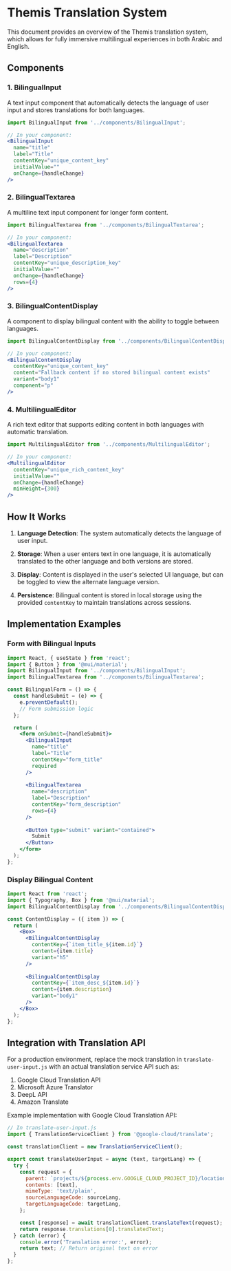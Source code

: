 # Themis Translation System

This document provides an overview of the Themis translation system, which allows for fully immersive multilingual experiences in both Arabic and English.

## Components

### 1. BilingualInput

A text input component that automatically detects the language of user input and stores translations for both languages.

```jsx
import BilingualInput from '../components/BilingualInput';

// In your component:
<BilingualInput
  name="title"
  label="Title"
  contentKey="unique_content_key"
  initialValue=""
  onChange={handleChange}
/>
```

### 2. BilingualTextarea

A multiline text input component for longer form content.

```jsx
import BilingualTextarea from '../components/BilingualTextarea';

// In your component:
<BilingualTextarea
  name="description"
  label="Description"
  contentKey="unique_description_key"
  initialValue=""
  onChange={handleChange}
  rows={4}
/>
```

### 3. BilingualContentDisplay

A component to display bilingual content with the ability to toggle between languages.

```jsx
import BilingualContentDisplay from '../components/BilingualContentDisplay';

// In your component:
<BilingualContentDisplay
  contentKey="unique_content_key"
  content="Fallback content if no stored bilingual content exists"
  variant="body1"
  component="p"
/>
```

### 4. MultilingualEditor

A rich text editor that supports editing content in both languages with automatic translation.

```jsx
import MultilingualEditor from '../components/MultilingualEditor';

// In your component:
<MultilingualEditor
  contentKey="unique_rich_content_key"
  initialValue=""
  onChange={handleChange}
  minHeight={300}
/>
```

## How It Works

1. **Language Detection**: The system automatically detects the language of user input.

2. **Storage**: When a user enters text in one language, it is automatically translated to the other language and both versions are stored.

3. **Display**: Content is displayed in the user's selected UI language, but can be toggled to view the alternate language version.

4. **Persistence**: Bilingual content is stored in local storage using the provided `contentKey` to maintain translations across sessions.

## Implementation Examples

### Form with Bilingual Inputs

```jsx
import React, { useState } from 'react';
import { Button } from '@mui/material';
import BilingualInput from '../components/BilingualInput';
import BilingualTextarea from '../components/BilingualTextarea';

const BilingualForm = () => {
  const handleSubmit = (e) => {
    e.preventDefault();
    // Form submission logic
  };

  return (
    <form onSubmit={handleSubmit}>
      <BilingualInput
        name="title"
        label="Title"
        contentKey="form_title"
        required
      />
      
      <BilingualTextarea
        name="description"
        label="Description"
        contentKey="form_description"
        rows={4}
      />
      
      <Button type="submit" variant="contained">
        Submit
      </Button>
    </form>
  );
};
```

### Display Bilingual Content

```jsx
import React from 'react';
import { Typography, Box } from '@mui/material';
import BilingualContentDisplay from '../components/BilingualContentDisplay';

const ContentDisplay = ({ item }) => {
  return (
    <Box>
      <BilingualContentDisplay
        contentKey={`item_title_${item.id}`}
        content={item.title}
        variant="h5"
      />
      
      <BilingualContentDisplay
        contentKey={`item_desc_${item.id}`}
        content={item.description}
        variant="body1"
      />
    </Box>
  );
};
```

## Integration with Translation API

For a production environment, replace the mock translation in `translate-user-input.js` with an actual translation service API such as:

1. Google Cloud Translation API
2. Microsoft Azure Translator
3. DeepL API
4. Amazon Translate

Example implementation with Google Cloud Translation API:

```javascript
// In translate-user-input.js
import { TranslationServiceClient } from '@google-cloud/translate';

const translationClient = new TranslationServiceClient();

export const translateUserInput = async (text, targetLang) => {
  try {
    const request = {
      parent: `projects/${process.env.GOOGLE_CLOUD_PROJECT_ID}/locations/global`,
      contents: [text],
      mimeType: 'text/plain',
      sourceLanguageCode: sourceLang,
      targetLanguageCode: targetLang,
    };

    const [response] = await translationClient.translateText(request);
    return response.translations[0].translatedText;
  } catch (error) {
    console.error('Translation error:', error);
    return text; // Return original text on error
  }
};
``` 